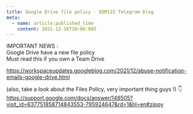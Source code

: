 ```yaml
---
title: Google Drive file policy - EDM115 Telegram blog
meta:
  - name: article:published_time
    content: 2021-12-16T10:08:00Z
---
```


IMPORTANT NEWS :  
Google Drive have a new file policy  
Must read this if you own a Team Drive  
  
https://workspaceupdates.googleblog.com/2021/12/abuse-notification-emails-google-drive.html  
  
  
(also, take a look about the Files Policy, very important thing guys !) :point_down:  
https://support.google.com/docs/answer/148505?visit_id=637751858714843553-795924647&rd=1&hl=en#zippy

